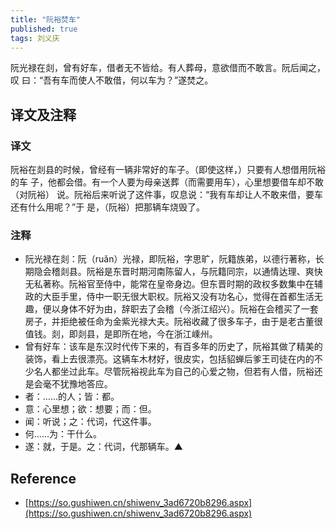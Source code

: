 ```yaml
---
title: "阮裕焚车"
published: true
tags: 刘义庆
---
```


阮光禄在剡，曾有好车，借者无不皆给。有人葬母，意欲借而不敢言。阮后闻之，叹
曰：“吾有车而使人不敢借，何以车为？”遂焚之。

## 译文及注释

### 译文

阮裕在剡县的时候，曾经有一辆非常好的车子。（即使这样，）只要有人想借用阮裕的车
子，他都会借。有一个人要为母亲送葬（而需要用车），心里想要借车却不敢（对阮裕）
说。阮裕后来听说了这件事，叹息说：“我有车却让人不敢来借，要车还有什么用呢？”于
是，（阮裕）把那辆车烧毁了。

### 注释

- 阮光禄在剡：阮（ruǎn）光禄，即阮裕，字思旷，阮籍族弟，以德行著称，长期隐会稽剡县。阮裕是东晋时期河南陈留人，与阮籍同宗，以通情达理、爽快无私著称。阮裕官至侍中，能常在皇帝身边。但东晋时期的政权多数集中在辅政的大臣手里，侍中一职无很大职权。阮裕又没有功名心，觉得在首都生活无趣，便以身体不好为由，辞职去了会稽（今浙江绍兴）。阮裕在会稽买了一套房子，并拒绝被任命为金紫光禄大夫。阮裕收藏了很多车子，由于是老古董很值钱。剡，即剡县，是即所在地，今在浙江嵊州。
- 曾有好车：该车是东汉时代传下来的，有百多年的历史了，阮裕其做了精美的装饰，看上去很漂亮。这辆车木材好，很皮实，包括貂蝉后爹王司徒在内的不少名人都坐过此车。尽管阮裕视此车为自己的心爱之物，但若有人借，阮裕还是会毫不犹豫地答应。
- 者：……的人；皆：都。
- 意：心里想；欲：想要；而：但。
- 闻：听说；之：代词，代这件事。
- 何……为：干什么。
- 遂：就，于是。之：代词，代那辆车。▲

## Reference

- [https://so.gushiwen.cn/shiwenv_3ad6720b8296.aspx](https://so.gushiwen.cn/shiwenv_3ad6720b8296.aspx)